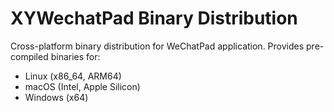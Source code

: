 # XYWechatPad Binary Distribution

Cross-platform binary distribution for WeChatPad application. Provides pre-compiled binaries for:

- Linux (x86_64, ARM64)
- macOS (Intel, Apple Silicon)
- Windows (x64) 
